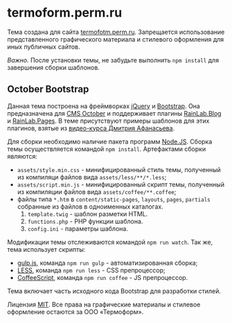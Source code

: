 # termoform.perm.ru

Тема создана для сайта [termofotm.perm.ru](https://termoform.perm.ru).
Запрещается использование представленного графического материала и стилевого оформления для иных публичных сайтов.

*Важно.* После установки темы, не забудьте выполнить `npm install` для завершения сборки шаблонов.

## October Bootstrap

Данная тема построена на фреймворках [jQuery](https://jquery.com/) и [Bootstrap](http://getbootstrap.com/).
Она предназначена для [CMS October](https://octobercms.com/) и поддерживает плагины [RainLab.Blog](https://octobercms.com/plugin/rainlab-blog) и [RainLab.Pages](https://octobercms.com/plugin/rainlab-pages).
В теме присутствуют примеры шаблонов для этих плагинов, взятые из [видео-курсa Дмитрия Афанасьева](http://simple-training.com/category/october-cms-static-pages/).

Для сборки необходимо наличие пакета программ [Node.JS](https://nodejs.org/).
Сборка темы осуществляется командой `npm install`.
Артефактами сборки являются:

* `assets/style.min.css` - минифицированный стиль темы, полученный из компиляци файлов вида `assets/less/**/*.less`;
* `assets/script.min.js` - минифицированный скрипт темы, полученный из компиляции файлов вида `assets/coffee/**.coffee`;
* файлы типа `*.htm` в `content/static-pages`, `layouts`, `pages`, `partials` собранные из файлов в одноименных каталогах.
	1. `template.twig` - шаблон разметки HTML.
	2. `functions.php` - PHP функции шаблона.
	3. `config.ini` - параметры шаблона.

Модификации темы отслеживаются командой `npm run watch`.
Так же, тема использует скрипты:

* [gulp.js](http://gulpjs.com/), команда `npm run gulp` - автоматизированная сборка;
* [LESS](http://lesscss.org/), команда `npm run less` - CSS препроцессор;
* [CoffeeScript](http://coffeescript.org/), команда `npm run coffee` - JS препроцессор.

Тема включает часть исходного кода Bootstrap для разработки стилей.

Лицензия [MIT](http://licenseit.ru/wiki/index.php/MIT_License).
Все права на графические материалы и стилевое оформление остаются за ООО «Термоформ».
